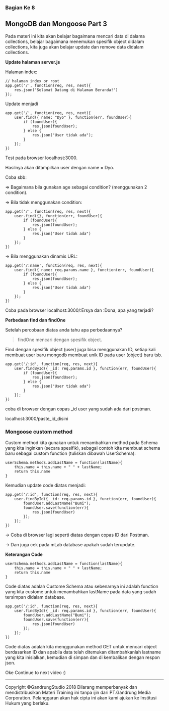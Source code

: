 ### Bagian Ke 8

## MongoDB dan Mongoose Part 3

Pada materi ini kita akan belajar bagaimana mencari data di dalama collections, belajar bagaimana menemukan spesifik object didalam collections, kita juga akan belajar update dan remove data didalam collections.

**Update halaman server.js**

Halaman index:

	// halaman index or root
	app.get('/', function(req, res, next){
		res.json('Selamat Datang di Halaman Beranda!')
	});

Update menjadi

	app.get('/', function(req, res, next){
		user.find({ name: "Dyo" }, function(err, foundUser){
			if (foundUser){
				res.json(foundUser);
			} else {
				res.json("User tidak ada");
			}
		});
	})

Test pada browser localhost:3000.

Hasilnya akan ditampilkan user dengan name = Dyo.

Coba sbb:

=> Bagaimana bila gunakan age sebagai condition? (menggunakan 2 condition).

=> Bila tidak menggunakan condition:

	app.get('/', function(req, res, next){
		user.find({}, function(err, foundUser){
			if (foundUser){
				res.json(foundUser);
			} else {
				res.json("User tidak ada")
			}
		});
	})
	 
=> Bila menggunakan dinamis URL:

	app.get('/:name', function(req, res, next){
		user.find({ name: req.params.name }, function(err, foundUser){
			if (foundUser){
				res.json(foundUser);
			} else {
				res.json("User tidak ada")
			}
		});
	})

Coba pada browser localhost:3000/:Ersya dan :Dona, apa yang terjadi?

**Perbedaan find dan findOne**

Setelah percobaan diatas anda tahu apa perbedaannya?

> findOne mencari dengan spesifik object.

Find dengan spesifik object (user) juga bisa menggunakan ID, setiap kali membuat user baru mongodb membuat unik ID pada user (object) baru tsb.

	app.get('/:id', function(req, res, next){
		user.findById({ _id: req.params.id }, function(err, foundUser){
			if (foundUser){
				res.json(foundUser);
			} else {
				res.json("User tidak ada")
			}
		});
	})

coba di browser dengan copas _id user yang sudah ada dari postman.

localhost:3000/paste_id_disini

### Mongoose custom method

Custom method kita gunakan untuk menambahkan method pada Schema yang kita inginkan (secara spesifik), sebagai contoh kita membuat schema baru sebagai custom function (tuliskan dibawah UserSchema):

	userSchema.methods.addLastName = function(lastName){
		this.name = this.name + " " + lastName;
		return this.name
	} 

Kemudian update code diatas menjadi:

	app.get('/:id', function(req, res, next){
		user.findById({ _id: req.params.id }, function(err, foundUser){
			foundUser.addLastName("Bumi");
			foundUser.save(function(err){
				res.json(foundUser)
			});
		});
	})

-> Coba di browser lagi seperti diatas dengan copas ID dari Postman.

-> Dan juga cek pada mLab database apakah sudah terupdate.

**Keterangan Code**

	userSchema.methods.addLastName = function(lastName){
		this.name = this.name + " " + lastName;
		return this.name
	} 

Code diatas adalah Custome Schema atau sebenarnya ini adalah function yang kita custome untuk menambahkan lastName pada data yang sudah tersimpan didalam database.

	app.get('/:id', function(req, res, next){
		user.findById({ _id: req.params.id }, function(err, foundUser){
			foundUser.addLastName("Bumi");
			foundUser.save(function(err){
				res.json(foundUser)
			});
		});
	})
	
Code diatas adalah kita menggunakan method GET untuk mencari object berdasarkan ID dan apabila data telah ditemukan ditambahkanlah lastname yang kita inisialkan, kemudian di simpan dan di kembalikan dengan respon json.	



Oke Continue to next video :)


















---
Copyright &copy;GandrungStudio 2018 
Dilarang memperbanyak dan mendistribusikan Materi Training ini tanpa ijin dari PT.Gandrung Media Corporation. Pelanggaran akan hak cipta ini akan kami ajukan ke Institusi Hukum yang berlaku.